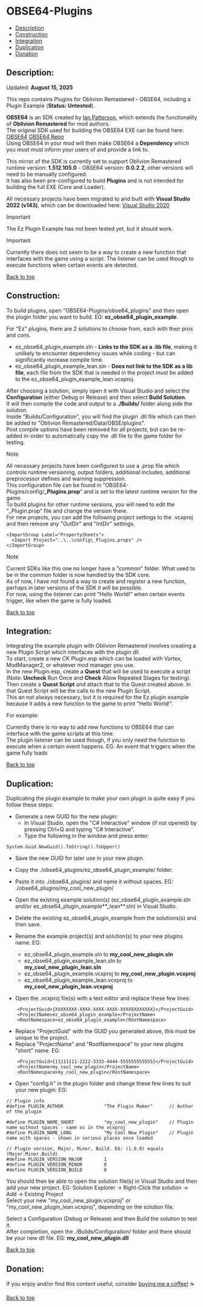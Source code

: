 # OBSE64-Plugins  
  
 * [Description](#description)  
 * [Construction](#construction)  
 * [Integration](#integration)  
 * [Duplication](#duplication)  
 * [Donation](#donation)  
  
## Description:  
  
Updated: **August 15, 2025**  
  
This repo contains Plugins for Oblivion Remastered - OBSE64, including a Plugin Example (**Status: Untested**).  
  
**OBSE64** is an SDK created by [Ian Patterson](https://github.com/ianpatt), which extends the functionality of **Oblivion Remastered** for mod authors.  
The original SDK used for building the OBSE64 EXE can be found here: [OBSE64](https://www.nexusmods.com/oblivionremastered/mods/282) [OBSE64 Repo](https://github.com/ianpatt/obse64)  
Using OBSE64 in your mod will then make OBSE64 a **Dependency** which you must must inform your users of and provide a link to.  
  
This mirror of the SDK is currently set to support Oblivion Remastered runtime version: **1.512.105.0** - OBSE64 version: **0.0.2.2**, other versions will need to be manually configured.  
It has also been pre-configured to build **Plugins** and is not intended for building the full EXE (Core and Loader).  
  
All necessary projects have been migrated to and built with **Visual Studio 2022 (v143)**, which can be downloaded here: [Visual Studio 2020](https://visualstudio.microsoft.com/downloads/)   
  
> [!IMPORTANT]  
> The Ez Plugin Example has not been tested yet, but it should work.
  
> [!IMPORTANT]  
> Currently there does not seem to be a way to create a new function that interfaces with the game using a script. The listener can be used though to execute functions when certain events are detected.

  
[Back to top](#obse64-plugins)  
  
## Construction:  
  
To build plugins, open "OBSE64-Plugins/obse64_plugins" and then open the plugin folder you want to build. EG: **ez_obse64_plugin_example**.  
  
For "Ez" plugins, there are 2 solutions to choose from, each with their pros and cons.  
  * ez_obse64_plugin_example.sln - **Links to the SDK as a .lib file**, making it unlikely to encounter dependency issues while coding - but can significantly increase compile time.
  * ez_obse64_plugin_example_lean.sln - **Does not link to the SDK as a lib file**, each file from the SDK that is needed in the project must be added to the ez_obse64_plugin_example_lean.vcxproj.  
  
After choosing a solution, simply open it with Visual Studio and select the **Configuration** (either Debug or Release) and then select **Build Solution**.  
It will then compile the code and output to a **./Builds/** folder along side the solution.  
Inside "Builds/Configuration", you will find the plugin .dll file which can then be added to "Oblivion Remastered/Data/OBSE/plugins".  
Post compile options have been removed for all projects, but can be re-added in-order to automatically copy the .dll file to the game folder for testing.  
  
> [!NOTE]  
> All necessary projects have been configured to use a .prop file which controls runtime versioning, output folders, additional includes, additional preprocessor defines and warning suppression.  
> This configuration file can be found in "OBSE64-Plugins/config/**_Plugins.prop**" and is set to the latest runtime version for the game.  
> To build plugins for other runtime versions, you will need to edit the "_Plugin.prop" file and change the version there.  
> For new projects, you can add the following project settings to the .vcxproj and then remove any "OutDir" and "IntDir" settings.  
```
<ImportGroup Label="PropertySheets">  
  <Import Project="..\..\config\_Plugins.props" />  
</ImportGroup>  
```
  
> [!NOTE]
> Current SDKs like this one no longer have a "common" folder. What used to be in the common folder is now handled by the SDK core.  
> As of now, I have not found a way to create and register a new function, perhaps in later versions of the SDK it will be possible.  
> For now, using the listener can print "Hello World!" when certain events trigger, like when the game is fully loaded.
  
[Back to top](#obse64-plugins)  
  
## Integration:  
  
Integrating the example plugin with Oblivion Remastered involves creating a new Plugin Script which interfaces with the plugin dll.  
To start, create a new CK Plugin.esp which can be loaded with Vortex, ModManager2, or whatever mod manager you use.  
In the new Plugin.esp, create a **Quest** that will be used to execute a script (Note: **Uncheck** Run Once and **Check** Allow Repeated Stages for testing).  
Then create a **Quest Script** and attach that to the Quest created above. In that Quest Script will be the calls to the new Plugin Script.  
This an not always necessary, but it is required for the Ez plugin example because it adds a new function to the game to print "Hello World!".  
  
For example:  

Currently there is no way to add new functions to OBSE64 that can interface with the game scripts at this time.  
The plugin listener can be used though, if you only need the function to execute when a certain event happens. EG: An event that triggers when the game fully loads
  
[Back to top](#obse64-plugins)  
  
## Duplication:  
  
Duplicating the plugin example to make your own plugin is quite easy if you follow these steps:  
 * Generate a new GUID for the new plugin:  
   * In Visual Studio, open the "C# Interactive" window (if not opened) by pressing Ctrl+Q and typing "C# Interactive".  
   * Type the following in the window and press enter:  
```
System.Guid.NewGuid().ToString().ToUpper()  
```
  
 * Save the new GUID for later use in your new plugin.  
 * Copy the ./obse64_plugins/ez_obse64_plugin_example/ folder.  
 * Paste it into ./obse64_plugins/ and name it without spaces. EG: ./obse64_plugins/my_cool_new_plugin/  
 * Open the existing example solution(s) (ez_obse64_plugin_example.sln and/or ez_obse64_plugin_example**_lean**.sln) in Visual Studio.  
 * Delete the existing ez_obse64_plugin_example from the solutions(s) and then save.  
 * Rename the example project(s) and solution(s) to your new plugins name. EG:  
   * ez_obse64_plugin_example.sln to **my_cool_new_plugin.sln**  
   * ez_obse64_plugin_example_lean.sln to **my_cool_new_plugin_lean.sln**  
   * ez_obse64_plugin_example.vcxproj to **my_cool_new_plugin.vcxproj**  
   * ez_obse64_plugin_example_lean.vcxproj to **my_cool_new_plugin_lean.vcxproj**  
  
 * Open the .vcxproj file(s) with a text editor and replace these few lines:  
```
    <ProjectGuid>{XXXXXXXX-XXXX-XXXX-XXXX-XXXXXXXXXXXX}</ProjectGuid>  
    <ProjectName>ez_obse64_plugin_example</ProjectName>  
    <RootNamespace>ez_obse64_plugin_example</RootNamespace>  
```
 * Replace "ProjectGuid" with the GUID you generated above, this must be unique to the project.  
 * Replace "ProjectName" and "RootNamespace" to your new plugins "short" name. EG:  
```
    <ProjectGuid>{11111111-2222-3333-4444-555555555555}</ProjectGuid>  
    <ProjectName>my_cool_new_plugin</ProjectName>  
    <RootNamespace>my_cool_new_plugin</RootNamespace>  
```
  
 * Open "config.h" in the plugin folder and change these few lines to suit your new plugin: EG:  
```
// Plugin info  
#define PLUGIN_AUTHOR				"The Plugin Maker"		// Author of the plugin  
  
#define PLUGIN_NAME_SHORT			"my_cool_new_plugin"	// Plugin name without spaces - same as in the vcxproj  
#define PLUGIN_NAME_LONG			"My Cool New Plugin"	// Plugin name with spaces - shown in various places once loaded  
  
// Plugin version, Major, Minor, Build. EG: (1.0.0) equals (Major.Minor.Build)  
#define PLUGIN_VERSION_MAJOR		1  
#define PLUGIN_VERSION_MINOR		0  
#define PLUGIN_VERSION_BUILD		0  
```
  
You should then be able to open the solution file(s) in Visual Studio and then add your new project. EG: Solution Explorer -> Right-Click the solution -> Add -> Existing Project  
Select your new "my_cool_new_plugin.vcxproj" or "my_cool_new_plugin_lean.vcxproj", depending on the solution file.  
  
Select a Configuration (Debug or Release) and then Build the solution to test it.  
After completion, open the ./Builds/Configuration/ folder and there should be your new dll file. EG: **my_cool_new_plugin.dll**  
  
[Back to top](#obse64-plugins)  
  
## Donation:  
  
If you enjoy and/or find this content useful, consider [buying me a coffee!](https://www.paypal.com/donate/?hosted_button_id=757K44LRCMVRW) :coffee:  
  
[Back to top](#obse64-plugins)


